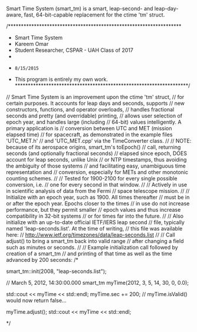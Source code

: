 Smart Time System (smart_tm) is a smart, leap-second- and leap-day-aware,
fast, 64-bit-capable replacement for the ctime 'tm' struct.

/*******************************************************************
* Smart Time System
*	Kareem Omar
*	Student Researcher, CSPAR - UAH Class of 2017
*
*	  8/15/2015
*   This program is entirely my own work.
*******************************************************************/

// Smart Time System is an improvement upon the ctime 'tm' struct,
// for certain purposes. It accounts for leap days and seconds, supports
// new constructors, functions, and operator overloads,
// handles fractional seconds and pretty (and overridable) printing,
// allows user selection of epoch year, and handles large (including
// 64-bit) values intelligently. A primary application is
// conversion between UTC and MET (mission elapsed time)
// for spacecraft, as demonstrated in the example files 'UTC_MET.h'
// and 'UTC_MET.cpp' via the TimeConverter class.
//
// NOTE: because of its aerospace origins, smart_tm's toEpoch()
// call, returning seconds (and optionally fractional seconds)
// elapsed since epoch, DOES account for leap seconds, unlike Unix
// or NTP timestamps, thus avoiding the ambiguity of those systems
// and facilitating easy, unambiguous time representation and
// conversion, especially for METs and other monotonic counting schemes.
//
// Tested for 1900-2100 for every single possible conversion, i.e.
// one for every second in that window.
//
// Actively in use in scientific analysis of data from the Fermi
// space telescope mission.
//
// Initialize with an epoch year, such as 1900. All times thereafter
// must be in or after the epoch year. Epochs closer to the times
// in use do not increase performance, but they permit smaller
// epoch values and thus increase compatibility in 32-bit systems
// or for times far into the future.
//
// Also initialize with an up-to-date official IETF/IERS leap second
// file, typically named 'leap-seconds.list'. At the time of writing,
// this file was available here:
// http://www.ietf.org/timezones/data/leap-seconds.list
//
// Call adjust() to bring a smart_tm back into valid range
// after changing a field such as minutes or seconds.
//
// Example initialization call followed by creation of a smart_tm
// and printing of that time as well as the time advanced by 200 seconds:
/*

smart_tm::init(2008, "leap-seconds.list");

// March 5, 2012, 14:30:00.000
smart_tm myTime(2012, 3, 5, 14, 30, 0, 0.0);

std::cout << myTime << std::endl;
myTime.sec += 200;
// myTime.isValid() would now return false...

myTime.adjust();
std::cout << myTime << std::endl;

*/
